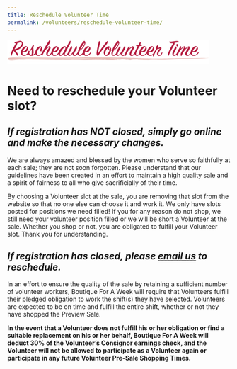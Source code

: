 ```yaml
---
title: Reschedule Volunteer Time
permalink: /volunteers/reschedule-volunteer-time/
---
```


![Reschedule Volunteer Time](/img/reschedule_volunteer_time.png)

# Need to reschedule your Volunteer slot?

## *If registration has NOT closed, simply go online and make the necessary changes.*

We are always amazed and blessed by the women who serve so faithfully at each sale; they are not soon forgotten. Please understand that our guidelines have been created in an effort to maintain a high quality sale and a spirit of fairness to all who give sacrificially of their time.

By choosing a Volunteer slot at the sale, you are removing that slot from the website so that no one else can choose it and work it. We only have slots posted for positions we need filled! If you for any reason do not shop, we still need your volunteer position filled or we will be short a Volunteer at the sale. Whether you shop or not, you are obligated to fulfill your Volunteer slot. Thank you for understanding.

## *If registration has closed, please <a href="mailto:{{ site.email }}">email us</a> to reschedule.*

In an effort to ensure the quality of the sale by retaining a sufficient number of volunteer workers, Boutique For A Week will require that Volunteers fulfill their pledged obligation to work the shift(s) they have selected. Volunteers are expected to be on time and fulfill the entire shift, whether or not they have shopped the Preview Sale.

**In the event that a Volunteer does not fulfill his or her obligation or find a suitable replacement on his or her behalf, Boutique For A Week will deduct 30% of the Volunteer&#8217;s Consignor earnings check, and the Volunteer will not be allowed to participate as a Volunteer again or participate in any future Volunteer Pre-Sale Shopping Times.**
